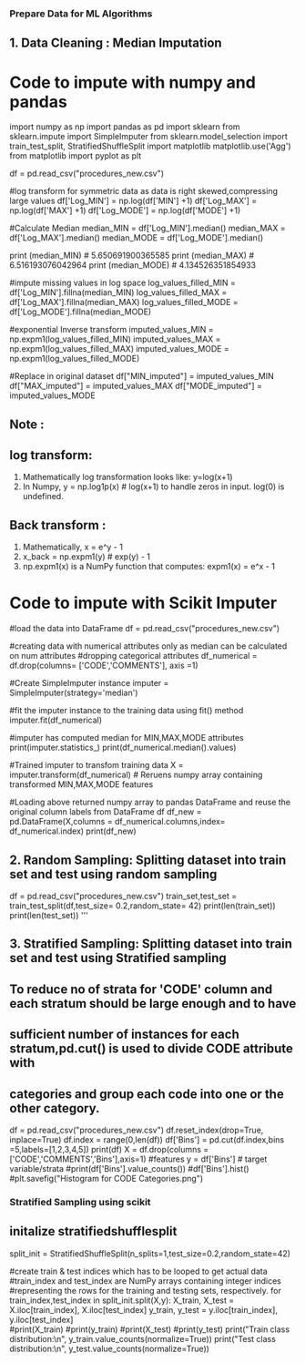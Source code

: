 ### Prepare Data for ML Algorithms

## 1. Data Cleaning : Median Imputation

# Code to impute with numpy and pandas
import numpy as np
import pandas as pd
import sklearn
from sklearn.impute import SimpleImputer
from sklearn.model_selection import train_test_split, StratifiedShuffleSplit
import matplotlib
matplotlib.use('Agg')
from matplotlib import pyplot as plt

df = pd.read_csv("procedures_new.csv")

#log transform for symmetric data as data is right skewed,compressing large values
df['Log_MIN'] = np.log(df['MIN'] +1)
df['Log_MAX'] = np.log(df['MAX'] +1)
df['Log_MODE'] = np.log(df['MODE'] +1)

#Calculate Median
median_MIN = df['Log_MIN'].median()
median_MAX = df['Log_MAX'].median()
median_MODE = df['Log_MODE'].median()

print (median_MIN) # 5.650691900365585
print (median_MAX) # 6.516193076042964
print (median_MODE) # 4.134526351854933

#impute missing values in log space
log_values_filled_MIN = df['Log_MIN'].fillna(median_MIN)
log_values_filled_MAX = df['Log_MAX'].fillna(median_MAX)
log_values_filled_MODE = df['Log_MODE'].fillna(median_MODE)

#exponential Inverse transform 
imputed_values_MIN = np.expm1(log_values_filled_MIN)
imputed_values_MAX = np.expm1(log_values_filled_MAX)
imputed_values_MODE = np.expm1(log_values_filled_MODE)

#Replace in original dataset
df["MIN_imputed"] = imputed_values_MIN
df["MAX_imputed"] = imputed_values_MAX
df["MODE_imputed"] = imputed_values_MODE
## Note : 
## log transform:
1. Mathematically log transformation looks like:
    y=log(x+1)
2. In Numpy,
    y = np.log1p(x)   # log(x+1) to handle zeros in input. log(0) is undefined. 
## Back transform : 
1. Mathematically, x = e^y - 1
2. x_back = np.expm1(y)   # exp(y) - 1
3. np.expm1(x) is a NumPy function that computes: expm1(x) = e^x - 1

# Code to impute with Scikit Imputer
#load the data into DataFrame
df = pd.read_csv("procedures_new.csv")

#creating data with numerical attributes only as median can be calculated on num attributes
#dropping categorical attributes
df_numerical = df.drop(columns= ['CODE','COMMENTS'], axis =1)

#Create SimpleImputer instance
imputer = SimpleImputer(strategy='median')

#fit the imputer instance to the training data using fit() method
imputer.fit(df_numerical)

#imputer has computed median for MIN,MAX,MODE attributes
print(imputer.statistics_)
print(df_numerical.median().values)

#Trained imputer to transfom training data
X = imputer.transform(df_numerical) # Reruens numpy array containing transformed MIN,MAX,MODE features

#Loading above returned numpy array to pandas DataFrame and reuse the original column labels from DataFrame df
df_new = pd.DataFrame(X,columns = df_numerical.columns,index= df_numerical.index)
print(df_new)

## 2. Random Sampling: Splitting dataset into train set and test using random sampling
df = pd.read_csv("procedures_new.csv")
train_set,test_set = train_test_split(df,test_size= 0.2,random_state= 42)
print(len(train_set))
print(len(test_set))
'''
## 3. Stratified Sampling: Splitting dataset into train set and test using Stratified sampling
## To reduce no of strata for 'CODE' column and each stratum should be large enough and to have
## sufficient number of instances for each stratum,pd.cut() is used to divide CODE attribute with 
## categories and group each code into one or the other category.
df = pd.read_csv("procedures_new.csv")
df.reset_index(drop=True, inplace=True)
df.index = range(0,len(df))
df['Bins'] = pd.cut(df.index,bins =5,labels=[1,2,3,4,5])
print(df)
X = df.drop(columns =['CODE','COMMENTS','Bins'],axis=1) #features
y = df['Bins']  # target variable/strata 
#print(df['Bins'].value_counts())
#df['Bins'].hist()
#plt.savefig("Histogram for CODE Categories.png")

### Stratified Sampling using scikit
## initalize stratifiedshufflesplit
split_init = StratifiedShuffleSplit(n_splits=1,test_size=0.2,random_state=42) 

#create train & test indices which has to be looped to get actual data
#train_index and test_index are NumPy arrays containing integer indices
#representing the rows for the training and testing sets, respectively.
for train_index,test_index in split_init.split(X,y):
    X_train, X_test = X.iloc[train_index], X.iloc[test_index]
    y_train, y_test = y.iloc[train_index], y.iloc[test_index]    
#print(X_train)
#print(y_train)
#print(X_test)
#print(y_test)
print("Train class distribution:\n", y_train.value_counts(normalize=True))
print("Test class distribution:\n", y_test.value_counts(normalize=True))